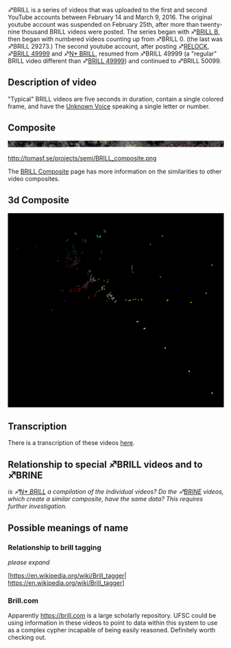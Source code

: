 ♐BRILL is a series of videos that was uploaded to the first and second
YouTube accounts between February 14 and March 9, 2016. The original
youtube account was suspended on February 25th, after more than
twenty-nine thousand BRILL videos were posted. The series began with
♐[BRILL B](BRILL_B "wikilink"), then began with numbered videos
counting up from ♐BRILL 0. (the last was ♐BRILL 29273.) The second
youtube account, after posting ♐[RELOCK](RELOCK "wikilink"), ♐[BRILL
49999](BRILL_49999 "wikilink") and ♐[N\* BRILL](N*_BRILL "wikilink"),
resumed from ♐BRILL 49999 (a "regular" BRILL video different than
♐[BRILL 49999](BRILL_49999 "wikilink")) and continued to ♐BRILL 50099.

## Description of video

"Typical" BRILL videos are five seconds in duration, contain a single
colored frame, and have the [Unknown Voice](Unknown_Voice "wikilink")
speaking a single letter or number.

## Composite

![BRILL composite](BRILL_composite.png "BRILL composite")

<http://tomasf.se/projects/semi/BRILL_composite.png>

The [BRILL Composite](BRILL_Composite "wikilink") page has more
information on the similarities to other video composites.

## 3d Composite

![Brill\_3d.PNG](Brill_3d.PNG "Brill_3d.PNG")

## Transcription

There is a transcription of these videos
[here](http://tomasf.se/projects/semi/transcription.html).

## Relationship to special ♐BRILL videos and to ♐BRINE

*is ♐[N\* BRILL](N*_BRILL "wikilink") a compilation of the individual
videos? Do the ♐[BRINE](BRINE "wikilink") videos, which create a similar
composite, have the same data? This requires further investigation.*

## Possible meanings of name

### Relationship to brill tagging

*please expand*

\[<https://en.wikipedia.org/wiki/Brill_tagger>|
<https://en.wikipedia.org/wiki/Brill_tagger>\]

### Brill.com

Apparently <https://brill.com> is a large scholarly repository. UFSC
could be using information in these videos to point to data within this
system to use as a complex cypher incapable of being easily reasoned.
Definitely worth checking out.
